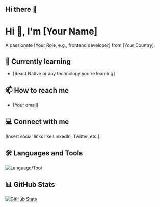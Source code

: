 ## Hi there 👋

<!--
**gratann/gratann** is a ✨ _special_ ✨ repository because its `README.md` (this file) appears on your GitHub profile.

Here are some ideas to get you started:

- 🔭 I’m currently working on ...
- 🌱 I’m currently learning ...
- 👯 I’m looking to collaborate on ...
- 🤔 I’m looking for help with ...
- 💬 Ask me about ...
- 📫 How to reach me: ...
- 😄 Pronouns: ...
- ⚡ Fun fact: ...
-->
# Hi 👋, I'm [Your Name]
A passionate [Your Role, e.g., frontend developer] from [Your Country].

## 🌱 Currently learning
- [React Native or any technology you're learning]

## 📫 How to reach me
- [Your email]

## 💻 Connect with me
[Insert social links like LinkedIn, Twitter, etc.]

## 🛠️ Languages and Tools
![Language/Tool](https://img.shields.io/badge/-[Language/Tool]-[Color]?logo=[Tool-Logo]&logoColor=white)

## 📊 GitHub Stats
[![GitHub Stats](https://github-readme-stats.vercel.app/api?username=<your-github-username>&show_icons=true)](https://github.com/<your-github-username>)
